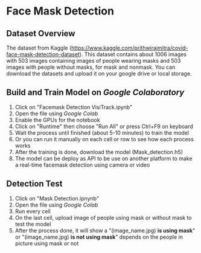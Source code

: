 # Face Mask Detection
## Dataset Overview
The dataset from Kaggle (https://www.kaggle.com/prithwirajmitra/covid-face-mask-detection-dataset). This dataset contains about 1006 images with 503 images containing images of people wearing masks and 503 images with people without masks, for mask and nonmask. You can download the datasets and upload it on your google drive or local storage.  
## Build and Train Model on _Google Colaboratory_
1. Click on "Facemask Detection VisiTrack.ipynb"
2. Open the file using _Google Colab_
3. Enable the GPUs for the notebook 
4. Click on "Runtime" then choose "Run All" or press Ctrl+F9 on keyboard
5. Wait the process until finished (about 5-10 minutes) to train the model
6. Or you can run it manually on each cell or row to see how each process works
7. After the training is done, download the model (Mask_detection.h5)
8. The model can be deploy as API to be use on another platform to make a real-time facemask detection using camera or video  
## Detection Test
1. Click on "Mask Detection.ipnynb"
2. Open the file using _Google Colab_
3. Run every cell
4. On the last cell, upload image of people using mask or without mask to test the model
5. After the process done, it will show a "(image_name.jpg) **is using mask**" or "(image_name.jpg) **is not using mask**" depends on the people in picture using mask or not 
